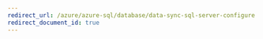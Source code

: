 ```yaml
---
redirect_url: /azure/azure-sql/database/data-sync-sql-server-configure
redirect_document_id: true
---
```

